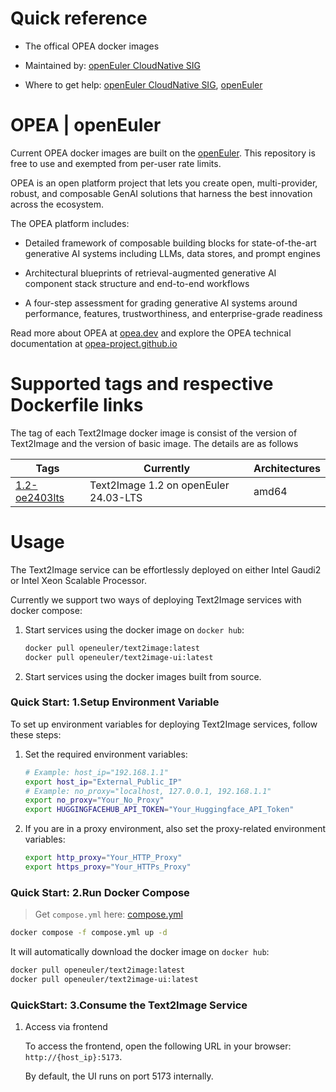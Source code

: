# Quick reference

- The offical OPEA docker images

- Maintained by: [openEuler CloudNative SIG](https://gitee.com/openeuler/cloudnative)

- Where to get help: [openEuler CloudNative SIG](https://gitee.com/openeuler/cloudnative), [openEuler](https://gitee.com/openeuler/community)

# OPEA | openEuler

Current OPEA docker images are built on the [openEuler](https://repo.openeuler.org/)⁠. This repository is free to use and exempted from per-user rate limits.

OPEA is an open platform project that lets you create open, multi-provider, robust, and composable GenAI solutions that harness the best innovation across the ecosystem.

The OPEA platform includes:

- Detailed framework of composable building blocks for state-of-the-art generative AI systems including LLMs, data stores, and prompt engines

- Architectural blueprints of retrieval-augmented generative AI component stack structure and end-to-end workflows

- A four-step assessment for grading generative AI systems around performance, features, trustworthiness, and enterprise-grade readiness

Read more about OPEA at [opea.dev](https://opea.dev/) and explore the OPEA technical documentation at [opea-project.github.io](https://opea-project.github.io/)

# Supported tags and respective Dockerfile links

The tag of each Text2Image docker image is consist of the version of Text2Image and the version of basic image. The details are as follows

| Tags | Currently |  Architectures|
|--|--|--|
|[1.2-oe2403lts](https://gitee.com/openeuler/openeuler-docker-images/blob/master/AI/opea/text2image/1.2/24.03-lts/Dockerfile)| Text2Image 1.2 on openEuler 24.03-LTS | amd64 |

# Usage

The Text2Image service can be effortlessly deployed on either Intel Gaudi2 or Intel Xeon Scalable Processor.

Currently we support two ways of deploying Text2Image services with docker compose:

1. Start services using the docker image on `docker hub`:

   ```bash
   docker pull openeuler/text2image:latest
   docker pull openeuler/text2image-ui:latest
   ```

2. Start services using the docker images built from source.

### Quick Start: 1.Setup Environment Variable

To set up environment variables for deploying Text2Image services, follow these steps:

1. Set the required environment variables:

   ```bash
   # Example: host_ip="192.168.1.1"
   export host_ip="External_Public_IP"
   # Example: no_proxy="localhost, 127.0.0.1, 192.168.1.1"
   export no_proxy="Your_No_Proxy"
   export HUGGINGFACEHUB_API_TOKEN="Your_Huggingface_API_Token"
   ```

2. If you are in a proxy environment, also set the proxy-related environment variables:

   ```bash
   export http_proxy="Your_HTTP_Proxy"
   export https_proxy="Your_HTTPs_Proxy"
   ```

### Quick Start: 2.Run Docker Compose 

> Get `compose.yml` here: [compose.yml](https://gitee.com/openeuler/openeuler-docker-images/tree/master/AI/opea/text2image/doc/compose.yml)

```bash
docker compose -f compose.yml up -d
```

It will automatically download the docker image on `docker hub`:

```bash
docker pull openeuler/text2image:latest
docker pull openeuler/text2image-ui:latest
```

### QuickStart: 3.Consume the Text2Image Service

1. Access via frontend

   To access the frontend, open the following URL in your browser: `http://{host_ip}:5173`.

   By default, the UI runs on port 5173 internally.